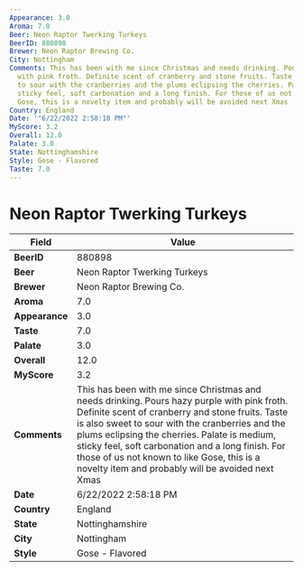```yaml
---
Appearance: 3.0
Aroma: 7.0
Beer: Neon Raptor Twerking Turkeys
BeerID: 880898
Brewer: Neon Raptor Brewing Co.
City: Nottingham
Comments: This has been with me since Christmas and needs drinking. Pours hazy purple
  with pink froth. Definite scent of cranberry and stone fruits. Taste is also sweet
  to sour with the cranberries and the plums eclipsing the cherries. Palate is medium,
  sticky feel, soft carbonation and a long finish. For those of us not known to like
  Gose, this is a novelty item and probably will be avoided next Xmas
Country: England
Date: '"6/22/2022 2:58:18 PM"'
MyScore: 3.2
Overall: 12.0
Palate: 3.0
State: Nottinghamshire
Style: Gose - Flavored
Taste: 7.0
---
```


# Neon Raptor Twerking Turkeys

| Field         | Value |
|---------------|-------|
| **BeerID** | 880898 |
| **Beer** | Neon Raptor Twerking Turkeys |
| **Brewer** | Neon Raptor Brewing Co. |
| **Aroma** | 7.0 |
| **Appearance** | 3.0 |
| **Taste** | 7.0 |
| **Palate** | 3.0 |
| **Overall** | 12.0 |
| **MyScore** | 3.2 |
| **Comments** | This has been with me since Christmas and needs drinking. Pours hazy purple with pink froth. Definite scent of cranberry and stone fruits. Taste is also sweet to sour with the cranberries and the plums eclipsing the cherries. Palate is medium, sticky feel, soft carbonation and a long finish. For those of us not known to like Gose, this is a novelty item and probably will be avoided next Xmas |
| **Date** | 6/22/2022 2:58:18 PM |
| **Country** | England |
| **State** | Nottinghamshire |
| **City** | Nottingham |
| **Style** | Gose - Flavored |
